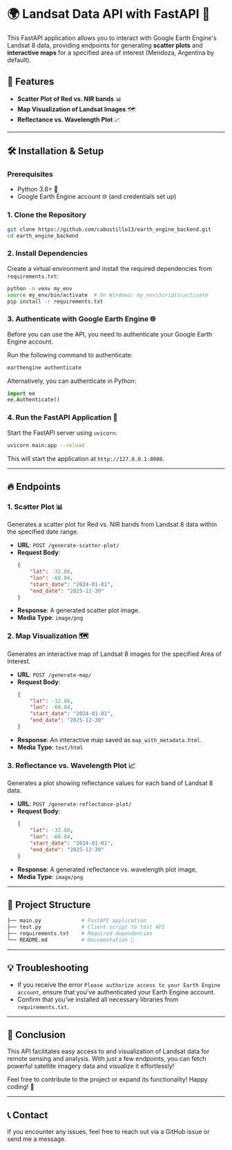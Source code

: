 # 🌍 Landsat Data API with FastAPI 🚀

This FastAPI application allows you to interact with Google Earth Engine's Landsat 8 data, providing endpoints for generating **scatter plots** and **interactive maps** for a specified area of interest (Mendoza, Argentina by default).

## 🌟 Features

- **Scatter Plot of Red vs. NIR bands** 📊
- **Map Visualization of Landsat Images** 🗺️
- **Reflectance vs. Wavelength Plot** 📈

---

## 🛠️ Installation & Setup

### Prerequisites

- Python 3.8+ 🐍
- Google Earth Engine account 🌐 (and credentials set up)

### 1. Clone the Repository

```bash
git clone https://github.com/cabustillo13/earth_engine_backend.git
cd earth_engine_backend
```

### 2. Install Dependencies

Create a virtual environment and install the required dependencies from `requirements.txt`:

```bash
python -m venv my_env
source my_env/bin/activate  # On Windows: my_env\Scripts\activate
pip install -r requirements.txt
```

### 3. Authenticate with Google Earth Engine 🌐

Before you can use the API, you need to authenticate your Google Earth Engine account.

Run the following command to authenticate:

```bash
earthengine authenticate
```

Alternatively, you can authenticate in Python:

```python
import ee
ee.Authenticate()
```

### 4. Run the FastAPI Application 🚀

Start the FastAPI server using `uvicorn`:

```bash
uvicorn main:app --reload
```

This will start the application at `http://127.0.0.1:8000`.

---

## 🔥 Endpoints

### 1. **Scatter Plot** 📊

Generates a scatter plot for Red vs. NIR bands from Landsat 8 data within the specified date range.

- **URL**: `POST /generate-scatter-plot/`
- **Request Body**: 
    ```json
    {
        "lat": -32.88,
        "lon": -68.84,
        "start_date": "2024-01-01",
        "end_date": "2025-12-30"
    }
    ```
- **Response**: A generated scatter plot image.
- **Media Type**: `image/png`

### 2. **Map Visualization** 🗺️

Generates an interactive map of Landsat 8 images for the specified Area of Interest.

- **URL**: `POST /generate-map/`
- **Request Body**: 
    ```json
    {
        "lat": -32.88,
        "lon": -68.84,
        "start_date": "2024-01-01",
        "end_date": "2025-12-30"
    }
    ```
- **Response**: An interactive map saved as `map_with_metadata.html`.
- **Media Type**: `text/html`

### 3. **Reflectance vs. Wavelength Plot** 📈

Generates a plot showing reflectance values for each band of Landsat 8 data.

- **URL**: `POST /generate-reflectance-plot/`
- **Request Body**: 
    ```json
    {
        "lat": -32.88,
        "lon": -68.84,
        "start_date": "2024-01-01",
        "end_date": "2025-12-30"
    }
    ```
- **Response**: A generated reflectance vs. wavelength plot image.
- **Media Type**: `image/png`

---

## 📂 Project Structure

```bash
├── main.py             # FastAPI application
├── test.py             # Client script to test API
├── requirements.txt    # Required dependencies
└── README.md           # Documentation 📄
```

---

## 💡 Troubleshooting

- If you receive the error `Please authorize access to your Earth Engine account`, ensure that you’ve authenticated your Earth Engine account.
- Confirm that you’ve installed all necessary libraries from `requirements.txt`.

---

## 🎉 Conclusion

This API facilitates easy access to and visualization of Landsat data for remote sensing and analysis. With just a few endpoints, you can fetch powerful satellite imagery data and visualize it effortlessly!

Feel free to contribute to the project or expand its functionality! Happy coding! 🚀

---

## 📞 Contact

If you encounter any issues, feel free to reach out via a GitHub issue or send me a message.

